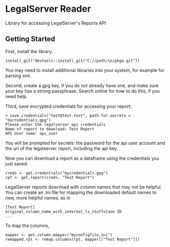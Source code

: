 # LegalServer Reader

Library for accessing LegalServer's Reports API

## Getting Started

First, install the library.


```
install_git("devtools::install_git("C://path/to/pkga.git"))
```

You may need to install additional libraries into your system, for example for parsing xml.

Second, create a gpg key, if you do not already have one, and make sure your key has a strong passphrase. Search online for how to do this, if you need help.

Third, save encrypted credentials for accessing your report:

```
> save.credentials("test@test.test", path.for.secrets = "mycredentials.gpg")
Please enter the legalserver api credentials
Name of report to download: Test Report
API User name: api_user
```

You will be prompted for secrets: the password for the api user account and the url of the legalserver report, including the api key.

Now you can download a report as a dataframe using the credentials you just saved:

```
creds <- get.credentials("mycredentials.gpg")
rpt <- get.report(creds, "Test Report")
```

LegalServer reports download with column names that may not be helpful. You can create an .ini file for mapping the downloaded default names to new, more helpful names, as in

```
[Test Report]
original_column_name_with_internal_ls_stuff=Case ID
...
```

To map the columns, 

```
mapper <- get.column.mapper("myconfigfile.ini")
remapped.rpt <- remap.columns(rpt, mapper[["Test Report"]])
```
